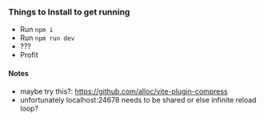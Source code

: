 ### Things to Install to get running
- Run `npm i`
- Run `npm run dev`
- ???
- Profit

#### Notes
- maybe try this?: https://github.com/alloc/vite-plugin-compress
- unfortunately localhost:24678 needs to be shared or else infinite reload loop?
